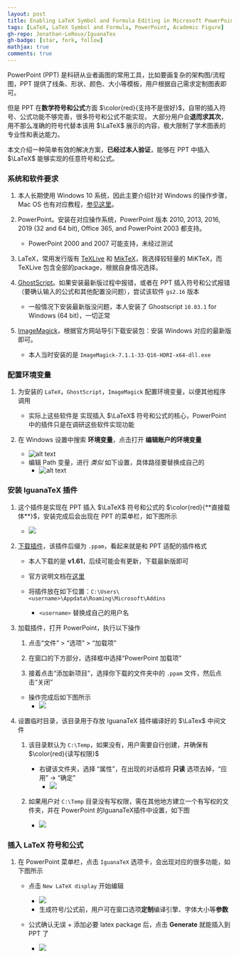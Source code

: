 ```yaml
---
layout: post
title: Enabling LaTeX Symbol and Formula Editing in Microsoft PowerPoint
tags: [LaTeX, LaTeX Symbol and Formula, PowerPoint, Academic Figure]
gh-repo: Jonathan-LeRoux/IguanaTex
gh-badge: [star, fork, follow]
mathjax: true
comments: true
---
```


PowerPoint (PPT) 是科研从业者画图的常用工具，比如要画复杂的架构图/流程图，PPT 提供了线条、形状、颜色、大小等模板，用户根据自己需求定制图表即可。

但是 PPT 在**数学符号和公式**方面 $\color{red}{支持不是很好}$，自带的插入符号、公式功能不够完善，很多符号和公式不能实现，
大部分用户会**退而求其次**，用不那么准确的符号代替本该用 $\LaTeX$ 展示的内容，极大限制了学术图表的专业性和表达能力。

本文介绍一种简单有效的解决方案，**已经过本人验证**，能够在 PPT 中插入 $\LaTeX$ 能够实现的任意符号和公式。



### 系统和软件要求
1. 本人长期使用 Windows 10 系统，因此主要介绍针对 Windows 的操作步骤，Mac OS 也有对应教程，[参见这里](https://github.com/Jonathan-LeRoux/IguanaTex)。

2. PowerPoint。安装在对应操作系统，PowerPoint 版本 2010, 2013, 2016, 2019 (32 and 64 bit), Office 365, and PowerPoint 2003 都支持。
    - PowerPoint 2000 and 2007 可能支持，未经过测试

3. LaTeX，常用发行版有 [TeXLive](https://www.tug.org/texlive/) 和 [MikTeX](http://miktex.org/)，我选择较轻量的 MiKTeX，而 TeXLive 包含全部的package，根据自身情况选择。

4. [GhostScript](http://www.ghostscript.com/download/gsdnld.html)。如果安装最新版过程中报错，或者在 PPT 插入符号和公式报错（要确认输入的公式和其他配置没问题），尝试该软件 `gs2.16` 版本
    - 一般情况下安装最新版没问题，本人安装了 Ghostscript `10.03.1` for Windows (64 bit)，一切正常

5. [ImageMagick](https://www.imagemagick.org/script/download.php#windows)，根据官方网站导引下载安装包：安装 Windows 对应的最新版即可。
    - 本人当时安装的是 `ImageMagick-7.1.1-33-Q16-HDRI-x64-dll.exe`

### 配置环境变量
1. 为安装的 `LaTeX`，`GhostScript`，`ImageMagick` 配置环境变量，以便其他程序调用 
    - 实际上这些软件是 实现插入 $\LaTeX$ 符号和公式的核心，PowerPoint 中的插件只是在调研这些软件实现功能

2. 在 Windows 设置中搜索 **环境变量**，点击打开 **编辑账户的环境变量**
    - ![alt text](../img/post/ppt_latex_fig1.png)
    - 编辑 Path 变量，进行 _类似_ 如下设置，具体路径要替换成自己的
        - ![alt text](../img/post/ppt_latex_fig2.png)

### 安装 IguanaTeX 插件
1. 这个插件是实现在 PPT 插入 $\LaTeX$ 符号和公式的 $\color{red}{**直接载体**}$，安装完成后会出现在 PPT 的菜单栏，如下图所示
    - ![](../img/post/ppt_latex_fig3.png)

2. [下载插件](https://github.com/Jonathan-LeRoux/IguanaTex/releases)，该插件后缀为 `.ppam`，看起来就是和 PPT 适配的插件格式
    - 本人下载的是 **v1.61**，后续可能会有更新，下载最新版即可
    - 官方说明文档在[这里](https://github.com/Jonathan-LeRoux/IguanaTex)

    - 将插件放在如下位置：`C:\Users\<username>\Appdata\Roaming\Microsoft\Addins`
        - `<username>` 替换成自己的用户名

3. 加载插件，打开 PowerPoint，执行以下操作
    1. 点击“文件” > “选项” > “加载项”

    2. 在窗口的下方部分，选择框中选择“PowerPoint 加载项”

    3. 接着点击“添加新项目”，选择你下载的文件夹中的 `.ppam` 文件，然后点击“关闭”

    - 操作完成后如下图所示
        - ![](../img/post/ppt_latex_fig4.png)

4. 设置临时目录，该目录用于存放 IguanaTeX 插件编译好的 $\LaTex$ 中间文件
    1. 该目录默认为 `C:\Temp`，如果没有，用户需要自行创建，并确保有 $\color{red}{读写权限}$
        - 右键该文件夹，选择 “属性”，在出现的对话框将 **只读** 选项去掉，“应用” -> “确定”
            - ![](../img/post/ppt_latex_fig5.png)

    2. 如果用户对 `C:\Temp` 目录没有写权限，需在其他地方建立一个有写权的文件夹，并在 PowerPoint 的IguanaTeX插件中设置，如下图
        - ![](../img/post/ppt_latex_fig6.png)

### 插入 LaTeX 符号和公式
1. 在 PowerPoint 菜单栏，点击 `IguanaTeX` 选项卡，会出现对应的很多功能，如下图所示
    - 点击 `New LaTeX display` 开始编辑
        - ![](../img/post/ppt_latex_fig7.png)
        - 生成符号/公式前，用户可在窗口选项**定制**编译引擎、字体大小等**参数**

    - 公式确认无误 + 添加必要 latex package 后，点击 **Generate** 就能插入到 PPT 了
        - ![](../img/post/ppt_latex_fig8.png)